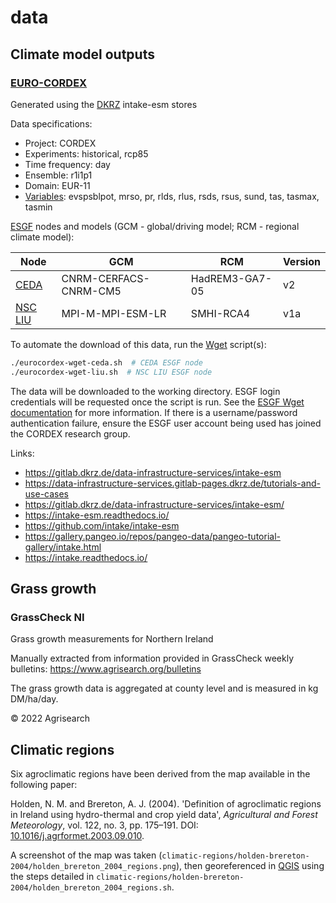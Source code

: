 # data

## Climate model outputs

### [EURO-CORDEX](https://euro-cordex.net/)

Generated using the [DKRZ](https://www.dkrz.de/) intake-esm stores

Data specifications:

- Project: CORDEX
- Experiments: historical, rcp85
- Time frequency: day
- Ensemble: r1i1p1
- Domain: EUR-11
- [Variables](https://www.wdc-climate.de/ui/codes?type=IPCC_DDC_AR5): evspsblpot, mrso, pr, rlds, rlus, rsds, rsus, sund, tas, tasmax, tasmin

[ESGF](https://esgf.llnl.gov) nodes and models (GCM - global/driving model; RCM - regional climate model):

Node | GCM | RCM | Version
-- | -- | -- | --
[CEDA](https://www.ceda.ac.uk/) | CNRM-CERFACS-CNRM-CM5 | HadREM3-GA7-05 | v2
[NSC LIU](https://nsc.liu.se/) | MPI-M-MPI-ESM-LR | SMHI-RCA4 | v1a

To automate the download of this data, run the [Wget](https://www.gnu.org/software/wget/) script(s):

```sh
./eurocordex-wget-ceda.sh  # CEDA ESGF node
./eurocordex-wget-liu.sh  # NSC LIU ESGF node
```

The data will be downloaded to the working directory. ESGF login credentials will be requested once the script is run. See the [ESGF Wget documentation](https://esgf.github.io/esgf-user-support/faq.html#esgf-wget) for more information. If there is a username/password authentication failure, ensure the ESGF user account being used has joined the CORDEX research group.

Links:

- <https://gitlab.dkrz.de/data-infrastructure-services/intake-esm>
- <https://data-infrastructure-services.gitlab-pages.dkrz.de/tutorials-and-use-cases>
- <https://gitlab.dkrz.de/data-infrastructure-services/intake-esm/>
- <https://intake-esm.readthedocs.io/>
- <https://github.com/intake/intake-esm>
- <https://gallery.pangeo.io/repos/pangeo-data/pangeo-tutorial-gallery/intake.html>
- <https://intake.readthedocs.io/>

## Grass growth

### GrassCheck NI

Grass growth measurements for Northern Ireland

Manually extracted from information provided in GrassCheck weekly bulletins: <https://www.agrisearch.org/bulletins>

The grass growth data is aggregated at county level and is measured in kg DM/ha/day.

© 2022 Agrisearch

## Climatic regions

Six agroclimatic regions have been derived from the map available in the following paper:

Holden, N. M. and Brereton, A. J. (2004). 'Definition of agroclimatic regions in Ireland using hydro-thermal and crop yield data', *Agricultural and Forest Meteorology*, vol. 122, no. 3, pp. 175–191. DOI: [10.1016/j.agrformet.2003.09.010](https://doi.org/10.1016/j.agrformet.2003.09.010).

A screenshot of the map was taken (`climatic-regions/holden-brereton-2004/holden_brereton_2004_regions.png`), then georeferenced in [QGIS](https://www.qgis.org/) using the steps detailed in `climatic-regions/holden-brereton-2004/holden_brereton_2004_regions.sh`.
